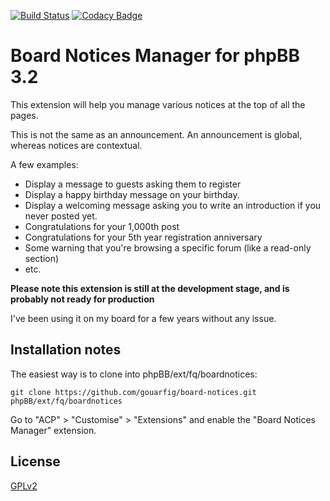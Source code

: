 
[![Build Status](https://travis-ci.org/gouarfig/board-notices.svg)](https://travis-ci.org/gouarfig/board-notices)
[![Codacy Badge](https://api.codacy.com/project/badge/Grade/4836ae0c5386422eb43a18d301b7119e)](https://www.codacy.com/app/gouarfig/board-notices?utm_source=github.com&amp;utm_medium=referral&amp;utm_content=gouarfig/board-notices&amp;utm_campaign=Badge_Grade)

# Board Notices Manager for phpBB 3.2

This extension will help you manage various notices at the top of all the pages.

This is not the same as an announcement. An announcement is global, whereas notices are contextual.

A few examples:
* Display a message to guests asking them to register
* Display a happy birthday message on your birthday.
* Display a welcoming message asking you to write an introduction if you never posted yet.
* Congratulations for your 1,000th post
* Congratulations for your 5th year registration anniversary
* Some warning that you're browsing a specific forum (like a read-only section)
* etc.

**Please note this extension is still at the development stage, and is probably not ready for production**

I've been using it on my board for a few years without any issue.

## Installation notes

The easiest way is to clone into phpBB/ext/fq/boardnotices:

    git clone https://github.com/gouarfig/board-notices.git phpBB/ext/fq/boardnotices

Go to "ACP" > "Customise" > "Extensions" and enable the "Board Notices Manager" extension.

## License

[GPLv2](license.txt)

